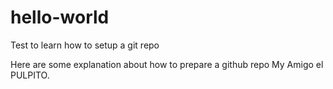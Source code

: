 # hello-world
Test to learn how to setup a git repo

Here are some explanation about how to prepare a github repo My Amigo el PULPITO.
